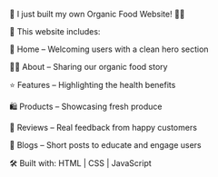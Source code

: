 🌿 I just built my own Organic Food Website! 🥕🌾

🔎 This website includes:

🏡 Home – Welcoming users with a clean hero section

👩‍🌾 About – Sharing our organic food story

⭐ Features – Highlighting the health benefits

🛍 Products – Showcasing fresh produce

💬 Reviews – Real feedback from happy customers

📰 Blogs – Short posts to educate and engage users

🛠️ Built with:
HTML | CSS | JavaScript
